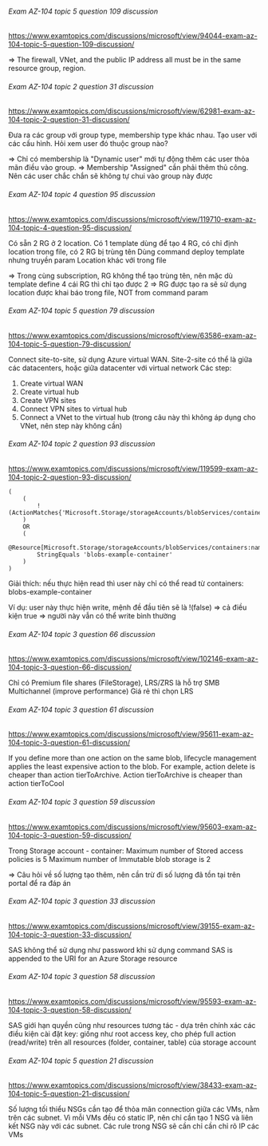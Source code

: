 ###### Exam AZ-104 topic 5 question 109 discussion
https://www.examtopics.com/discussions/microsoft/view/94044-exam-az-104-topic-5-question-109-discussion/

=> The firewall, VNet, and the public IP address all must be in the same resource group, region.

###### Exam AZ-104 topic 2 question 31 discussion
https://www.examtopics.com/discussions/microsoft/view/62981-exam-az-104-topic-2-question-31-discussion/

Đưa ra các group với group type, membership type khác nhau.
Tạo user với các cấu hình.
Hỏi xem user đó thuộc group nào?

=> Chỉ có membership là "Dynamic user" mới tự động thêm các user thỏa mãn điều vào group.
=> Membership "Assigned" cần phải thêm thủ công. Nên các user chắc chắn sẽ không tự chui vào group này được

###### Exam AZ-104 topic 4 question 95 discussion
https://www.examtopics.com/discussions/microsoft/view/119710-exam-az-104-topic-4-question-95-discussion/

Có sẵn 2 RG ở 2 location.
Có 1 template dùng để tạo 4 RG, có chỉ định location trong file, có 2 RG bị trùng tên
Dùng command deploy template nhưng truyền param Location khác với trong file

=> Trong cùng subscription, RG không thể tạo trùng tên, nên mặc dù template define 4 cái RG thì chỉ tạo được 2
=> RG được tạo ra sẽ sử dụng location được khai báo trong file, NOT from command param

###### Exam AZ-104 topic 5 question 79 discussion
https://www.examtopics.com/discussions/microsoft/view/63586-exam-az-104-topic-5-question-79-discussion/

Connect site-to-site, sử dụng Azure virtual WAN. Site-2-site có thể là giữa các datacenters, hoặc giữa datacenter với virtual network
Các step:
1. Create virtual WAN
2. Create virtual hub
3. Create VPN sites
4. Connect VPN sites to virtual hub
5. Connect a VNet to the virtual hub (trong câu này thì không áp dụng cho VNet, nên step này không cần)

###### Exam AZ-104 topic 2 question 93 discussion
https://www.examtopics.com/discussions/microsoft/view/119599-exam-az-104-topic-2-question-93-discussion/

    (
        (
            !(ActionMatches{'Microsoft.Storage/storageAccounts/blobServices/containers/blobs/read'})
        )
        OR 
        (
            @Resource[Microsoft.Storage/storageAccounts/blobServices/containers:name]
            StringEquals 'blobs-example-container'
        )
    )

Giải thích: nếu thực hiện read thì user này chỉ có thể read từ containers: blobs-example-container

Ví dụ: user này thực hiện write, mệnh đề đầu tiên sẽ là !(false) => cả điều kiện true => người này vẫn có thể write bình thường

###### Exam AZ-104 topic 3 question 66 discussion
https://www.examtopics.com/discussions/microsoft/view/102146-exam-az-104-topic-3-question-66-discussion/

Chỉ có Premium file shares (FileStorage), LRS/ZRS là hỗ trợ SMB Multichannel (improve performance)
Giá rẻ thì chọn LRS

###### Exam AZ-104 topic 3 question 61 discussion
https://www.examtopics.com/discussions/microsoft/view/95611-exam-az-104-topic-3-question-61-discussion/

If you define more than one action on the same blob, lifecycle management applies the least expensive action to the blob. For example, action delete is cheaper than action tierToArchive. Action tierToArchive is cheaper than action tierToCool

###### Exam AZ-104 topic 3 question 59 discussion
https://www.examtopics.com/discussions/microsoft/view/95603-exam-az-104-topic-3-question-59-discussion/

Trong Storage account - container:
Maximum number of Stored access policies is 5
Maximum number of Immutable blob storage is 2

=> Câu hỏi về số lượng tạo thêm, nên cần trừ đi số lượng đã tồn tại trên portal để ra đáp án

###### Exam AZ-104 topic 3 question 33 discussion
https://www.examtopics.com/discussions/microsoft/view/39155-exam-az-104-topic-3-question-33-discussion/

SAS không thể sử dụng như password khi sử dụng command
SAS is appended to the URI for an Azure Storage resource

###### Exam AZ-104 topic 3 question 58 discussion
https://www.examtopics.com/discussions/microsoft/view/95593-exam-az-104-topic-3-question-58-discussion/

SAS giới hạn quyền cũng như resources tương tác - dựa trên chính xác các điều kiện cài đặt
key: giống như root access key, cho phép full action (read/write) trên all resources (folder, container, table) của storage account

###### Exam AZ-104 topic 5 question 21 discussion
https://www.examtopics.com/discussions/microsoft/view/38433-exam-az-104-topic-5-question-21-discussion/

Số lượng tối thiểu NSGs cần tạo để thỏa mãn connection giữa các VMs, nằm trên các subnet.
Vì mỗi VMs đều có static IP, nên chỉ cần tạo 1 NSG và liên kết NSG này với các subnet.
Các rule trong NSG sẽ cần chỉ cần chỉ rõ IP các VMs
